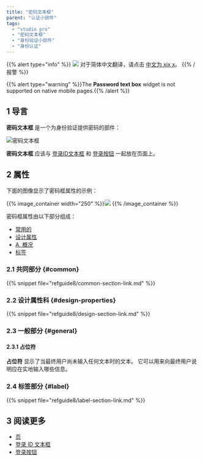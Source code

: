 ```yaml
---
title: "密码文本框"
parent: "认证小部件"
tags:
  - "studio pro"
  - "密码文本框"
  - "身份验证小部件"
  - "身份认证"
---
```


{{% alert type="info" %}}
<img src="attachments/chinese-translation/china.png" style="display: inline-block; margin: 0" /> 对于简体中文翻译，请点击 [中文为 xix x](https://cdn.mendix.tencent-cloud.com/documentation/refguide8/password-text-box.pdf)。
{{% /报警 %}}

{{% alert type="warning" %}}The **Password text box** widget is not supported on native mobile pages.{{% /alert %}}

## 1 导言

**密码文本框** 是一个为身份验证提供密码的部件：

![密码文本框](attachments/authentication-widgets/password-text-box.png)

**密码文本框** 应该与 [登录ID文本框](login-id-text-box) 和 [登录按钮](sign-in-button) 一起放在页面上。

## 2 属性

下面的图像显示了密码框属性的示例：

{{% image_container width="250" %}}![](attachments/authentication-widgets/password-text-box-properties.png)
{{% /image_container %}}

密码框属性由以下部分组成：

* [常用的](#common)
* [设计属性](#design-properties)
* [A. 概况](#general)
* [标签](#label)

### 2.1 共同部分 {#common}

{{% snippet file="refguide8/common-section-link.md" %}}

### 2.2 设计属性科 {#design-properties}

{{% snippet file="refguide8/design-section-link.md" %}}

### 2.3 一般部分 {#general}

#### 2.3.1 占位符

**占位符** 显示了当最终用户尚未输入任何文本时的文本。 它可以用来向最终用户说明应在实地输入哪些信息。

### 2.4 标签部分 {#label}

{{% snippet file="refguide8/label-section-link.md" %}}

## 3 阅读更多

* [页](page)
* [登录 ID 文本框](login-id-text-box)
* [登录按钮](sign-in-button)